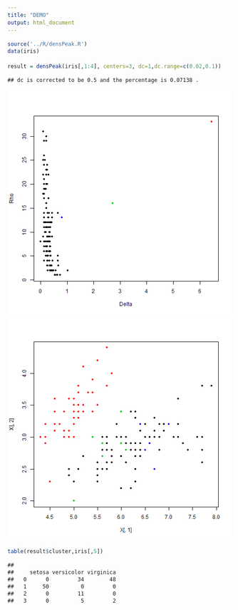 ```yaml
---
title: "DEMO"
output: html_document
---
```



```r
source('../R/densPeak.R')
data(iris)

result = densPeak(iris[,1:4], centers=3, dc=1,dc.range=c(0.02,0.1))
```

```
## dc is corrected to be 0.5 and the percentage is 0.07138 .
```

![plot of chunk unnamed-chunk-1](figure/unnamed-chunk-11.png) ![plot of chunk unnamed-chunk-1](figure/unnamed-chunk-12.png) 

```r
table(result$cluster,iris[,5])
```

```
##    
##     setosa versicolor virginica
##   0      0         34        48
##   1     50          0         0
##   2      0         11         0
##   3      0          5         2
```
